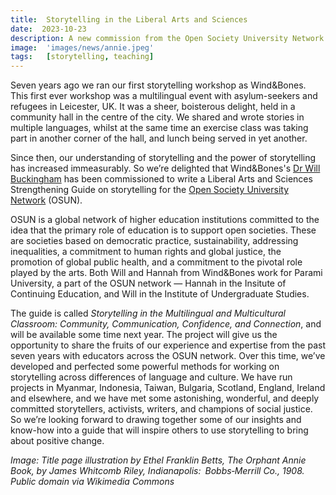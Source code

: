 ```yaml
---
title:  Storytelling in the Liberal Arts and Sciences
date:  2023-10-23
description: A new commission from the Open Society University Network
image:  'images/news/annie.jpeg'
tags:   [storytelling, teaching]
---
```

Seven years ago we ran our first storytelling workshop as Wind&Bones. This first ever workshop was a multilingual event with asylum-seekers and refugees in Leicester, UK. It was a sheer, boisterous delight, held in a community hall in the centre of the city. We shared and wrote stories in multiple languages, whilst at the same time an exercise class was taking part in another corner of the hall, and lunch being served in yet another.

Since then, our understanding of storytelling and the power of storytelling has increased immeasurably. So we’re delighted that Wind&Bones's [Dr Will Buckingham](https://www.willbuckingham.com) has been commissioned to write a Liberal Arts and Sciences Strengthening Guide on storytelling for the [Open Society University Network](https://opensocietyuniversitynetwork.org) (OSUN). 

OSUN is a global network of higher education institutions  committed to the idea that the primary role of education is to support open societies. These are societies based on democratic practice, sustainability, addressing inequalities, a commitment to human rights and global justice, the promotion of global public health, and a commitment to the pivotal role played by the arts. Both Will and Hannah from Wind&Bones work for Parami University, a part of the OSUN network — Hannah in the Insitute of Continuing Education, and Will in the Institute of Undergraduate Studies. 

The guide is called *Storytelling in the Multilingual and Multicultural Classroom: Community, Communication, Confidence, and Connection*, and will be available some time next year. The project will give us the opportunity to share the fruits of our experience and expertise from the past seven years with educators across the OSUN network. Over this time, we’ve developed and perfected some powerful methods for working on storytelling across differences of language and culture. We have run projects in Myanmar, Indonesia, Taiwan, Bulgaria, Scotland, England, Ireland and elsewhere, and we have met some astonishing, wonderful, and deeply committed storytellers, activists, writers, and champions of social justice. So we’re looking forward to drawing together some of our insights and know-how into a guide that will inspire others to use storytelling to bring about positive change.

_Image: Title page illustration by Ethel Franklin Betts, The Orphant Annie Book, by James Whitcomb Riley, Indianapolis: Bobbs‐Merrill Co., 1908. Public domain via Wikimedia Commons_